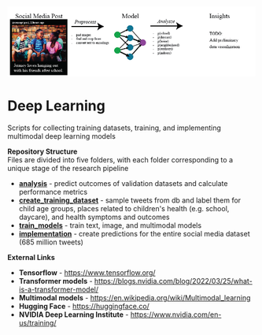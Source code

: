 ![GitHub Logo](https://github.com/larkinandy/ChildrensHealthSocialMediaASP3IRE/blob/main/images/1x/DeepLearningOverview.png)

# Deep Learning
Scripts for collecting training datasets, training, and implementing multimodal deep learning models 

**Repository Structure** <br>
Files are divided into five folders, with each folder corresponding to a unique stage of the research pipeline
- **[analysis](https://github.com/larkinandy/ChildrensHealthSocialMediaASP3IRE/tree/main/deep_learning/analysis)** - predict outcomes of validation datasets and calculate performance metrics
- **[create_training_dataset](https://github.com/larkinandy/ChildrensHealthSocialMediaASP3IRE/tree/master/deep_learning/create_training_dataset)** - sample tweets from db and label them for child age groups, places related to children's health (e.g. school, daycare), and health symptoms and outcomes <br>
- **[train_models](https://github.com/larkinandy/ChildrensHealthSocialMediaASP3IRE/tree/master/deep_learning/train_models)** - train text, image, and multimodal models <br>
- **[implementation](https://github.com/larkinandy/ChildrensHealthSocialMediaASP3IRE/tree/master/deep_learning/implementation)** - create predictions for the entire social media dataset (685 million tweets) <br>

**External Links**
- **Tensorflow** - https://www.tensorflow.org/
- **Transformer models** - https://blogs.nvidia.com/blog/2022/03/25/what-is-a-transformer-model/
- **Multimodal models** - https://en.wikipedia.org/wiki/Multimodal_learning
- **Hugging Face** - https://huggingface.co/
- **NVIDIA Deep Learning Institute** - https://www.nvidia.com/en-us/training/
